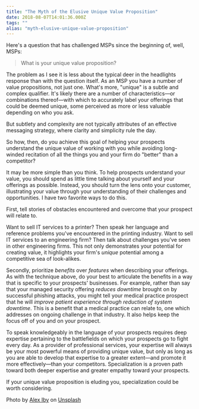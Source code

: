 ```yaml
---
title: "The Myth of the Elusive Unique Value Proposition"
date: 2018-08-07T14:01:36.000Z
tags: ""
alias: "myth-elusive-unique-value-proposition"
---
```


Here's a question that has challenged MSPs since the beginning of, well, MSPs:

> What is your unique value proposition?

The problem as I see it is less about the typical deer in the headlights response than with the question itself. As an MSP you have a number of value propositions, not just one. What's more, "unique" is a subtle and complex qualifier. It's likely there are a number of characteristics—or combinations thereof—with which to accurately label your offerings that could be deemed unique, some perceived as more or less valuable depending on who you ask.

But subtlety and complexity are not typically attributes of an effective messaging strategy, where clarity and simplicity rule the day.

So how, then, do you achieve this goal of helping your prospects understand the unique value of working with you while avoiding long-winded recitation of all the things you and your firm do "better" than a competitor?

It may be more simple than you think. To help prospects understand your value, you should spend as little time talking about yourself and your offerings as possible. Instead, you should turn the lens onto your customer, illustrating your value through your understanding of their challenges and opportunities. I have two favorite ways to do this.

First, tell stories of obstacles encountered and overcome that your prospect will relate to.

Want to sell IT services to a printer? Then speak her language and reference problems you've encountered in the printing industry. Want to sell IT services to an engineering firm? Then talk about challenges you've seen in other engineering firms. This not only demonstrates your potential for creating value, it highlights your firm's _unique_ potential among a competitive sea of look-alikes.

Secondly, prioritize _benefits_ over _features_ when describing your offerings. As with the technique above, do your best to articulate the benefits in a way that is specific to your prospects' businesses. For example, rather than say that your managed security offering _reduces downtime_ brought on by successful phishing attacks, you might tell your medical practice prospect that he will _improve patient experience through reduction of system downtime_. This is a benefit that a medical practice can relate to, one which addresses on ongoing challenge in that industry. It also helps keep the focus off of you and on your prospect.

To speak knowledgeably in the language of your prospects requires deep expertise pertaining to the battlefields on which your prospects go to fight every day. As a provider of professional services, your expertise will always be your most powerful means of providing unique value, but only as long as you are able to develop that expertise to a greater extent—and promote it more effectively—than your competitors. Specialization is a proven path toward both deeper expertise and greater empathy toward your prospects.

If your unique value proposition is eluding you, specialization could be worth considering.

Photo by [Alex Iby](https://unsplash.com/photos/zhnKlABmTP0?utm_source=unsplash&utm_medium=referral&utm_content=creditCopyText) on [Unsplash](https://unsplash.com/search/photos/hiding?utm_source=unsplash&utm_medium=referral&utm_content=creditCopyText)